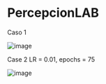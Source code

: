# PercepcionLAB
Caso 1



![image](https://github.com/user-attachments/assets/ee16585a-5bde-488c-903e-1eff4862a490)


Case 2 LR = 0.01, epochs = 75



![image](https://github.com/user-attachments/assets/8af2be25-78de-4dea-96e7-acc683f775e5)
